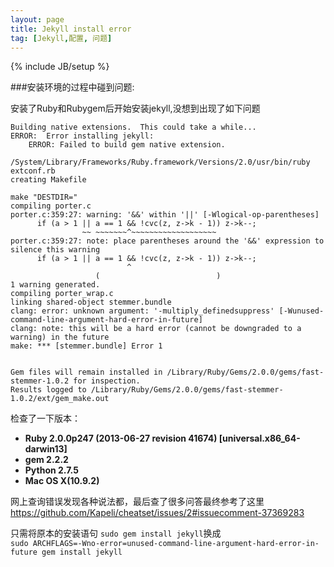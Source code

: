 ```yaml
---
layout: page
title: Jekyll install error
tag: [Jekyll,配置, 问题]
---
```

{% include JB/setup %}


###安装环境的过程中碰到问题:

安装了Ruby和Rubygem后开始安装jekyll,没想到出现了如下问题

````
Building native extensions.  This could take a while...
ERROR:  Error installing jekyll:
    ERROR: Failed to build gem native extension.

/System/Library/Frameworks/Ruby.framework/Versions/2.0/usr/bin/ruby extconf.rb
creating Makefile

make "DESTDIR="
compiling porter.c
porter.c:359:27: warning: '&&' within '||' [-Wlogical-op-parentheses]
      if (a > 1 || a == 1 && !cvc(z, z->k - 1)) z->k--;
                ~~ ~~~~~~~^~~~~~~~~~~~~~~~~~~~
porter.c:359:27: note: place parentheses around the '&&' expression to silence this warning
      if (a > 1 || a == 1 && !cvc(z, z->k - 1)) z->k--;
                          ^
                   (                          )
1 warning generated.
compiling porter_wrap.c
linking shared-object stemmer.bundle
clang: error: unknown argument: '-multiply_definedsuppress' [-Wunused-command-line-argument-hard-error-in-future]
clang: note: this will be a hard error (cannot be downgraded to a warning) in the future
make: *** [stemmer.bundle] Error 1


Gem files will remain installed in /Library/Ruby/Gems/2.0.0/gems/fast-stemmer-1.0.2 for inspection.
Results logged to /Library/Ruby/Gems/2.0.0/gems/fast-stemmer-1.0.2/ext/gem_make.out
````


检查了一下版本：  
- **Ruby 2.0.0p247 (2013-06-27 revision 41674) [universal.x86_64-darwin13]**
- **gem 2.2.2**  
- **Python 2.7.5**
- **Mac OS X(10.9.2)**  



网上查询错误发现各种说法都，最后查了很多问答最终参考了这里 <https://github.com/Kapeli/cheatset/issues/2#issuecomment-37369283>   

只需将原本的安装语句 `sudo gem install jekyll`换成  
`sudo ARCHFLAGS=-Wno-error=unused-command-line-argument-hard-error-in-future gem install jekyll`